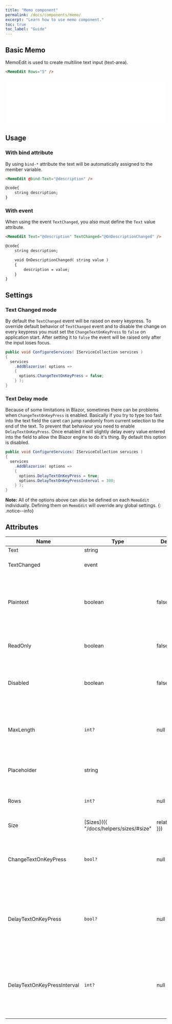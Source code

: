 ```yaml
---
title: "Memo component"
permalink: /docs/components/memo/
excerpt: "Learn how to use memo component."
toc: true
toc_label: "Guide"
---
```


## Basic Memo

MemoEdit is used to create multiline text input (text-area).

```html
<MemoEdit Rows="5" />
```

<iframe src="/examples/forms/memo/" frameborder="0" scrolling="no" style="width:100%;height:143px;"></iframe>

## Usage

### With bind attribute

By using `bind-*` attribute the text will be automatically assigned to the member variable.

```html
<MemoEdit @bind-Text="@description" />

@code{
    string description;
}
```

### With event

When using the event `TextChanged`, you also must define the `Text` value attribute.

```html
<MemoEdit Text="@description" TextChanged="@OnDescriptionChanged" />

@code{
    string description;

    void OnDescriptionChanged( string value )
    {
        description = value;
    }
}
```

## Settings

### Text Changed mode

By default the `TextChanged` event will be raised on every keypress. To override default behavior of `TextChanged` event and to disable the change on every keypress you must set the `ChangeTextOnKeyPress` to `false` on application start. After setting it to `false` the event will be raised only after the input loses focus.

```cs
public void ConfigureServices( IServiceCollection services )
{
  services
    .AddBlazorise( options =>
    {
      options.ChangeTextOnKeyPress = false;
    } );
}
```

### Text Delay mode

Because of some limitations in Blazor, sometimes there can be problems when `ChangeTextOnKeyPress` is enabled. Basically if you try to type too fast into the text field the caret can jump randomly from current selection to the end of the text. To prevent that behaviour you need to enable `DelayTextOnKeyPress`. Once enabled it will slightly delay every value entered into the field to allow the Blazor engine to do it's thing. By default this option is disabled.

```cs
public void ConfigureServices( IServiceCollection services )
{
  services
    .AddBlazorise( options =>
    {
      options.DelayTextOnKeyPress = true;
      options.DelayTextOnKeyPressInterval = 300;
    } );
}
```

**Note:** All of the options above can also be defined on each `MemoEdit` individually. Defining them on `MemoEdit` will override any global settings.
{: .notice--info}

## Attributes

| Name                          | Type                                                         | Default | Description                                                                                          |
|-------------------------------|--------------------------------------------------------------|---------|------------------------------------------------------------------------------------------------------|
| Text                          | string                                                       |         | Input value.                                                                                         |
| TextChanged                   | event                                                        |         | Occurs after text has changed.                                                                       |
| Plaintext                     | boolean                                                      | false   | Remove the default form field styling and preserve the correct margin and padding.                   |
| ReadOnly                      | boolean                                                      | false   | Prevents modification of the input’s value.                                                          |
| Disabled                      | boolean                                                      | false   | Prevents user interactions and make it appear lighter.                                               |
| MaxLength                     | `int?`                                                       | null    | Specifies the maximum number of characters allowed in the input element.                             |
| Placeholder                   | string                                                       |         | Sets the placeholder for the empty text.                                                             |
| Rows                          | `int?`                                                       | null    | Specifies the number lines in the input element.                                                     |
| Size                          | [Sizes]({{ "/docs/helpers/sizes/#size" | relative_url }})    | `None`  | Component size variations.                                                                           |
| ChangeTextOnKeyPress          | `bool?`                                                      |  null   | If true the text in will be changed after each key press (overrides global settings).                |
| DelayTextOnKeyPress           | `bool?`                                                      |  null   | If true the entered text will be slightly delayed before submitting it to the internal value.        |
| DelayTextOnKeyPressInterval   | `int?`                                                       |  null   | Interval in milliseconds that entered text will be delayed from submitting to the internal value.    |